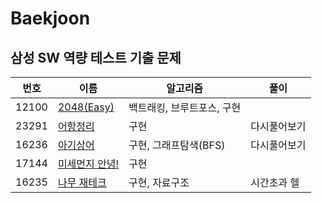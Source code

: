 # Baekjoon
## 삼성 SW 역량 테스트 기출 문제
|번호|이름|알고리즘|풀이|
|------|---|---|---|
|12100|[2048(Easy)](https://www.acmicpc.net/problem/12100)|백트래킹, 브루트포스, 구현| |
|23291|[어항정리](https://www.acmicpc.net/problem/23291)|구현|다시풀어보기|
|16236|[아기상어](https://www.acmicpc.net/problem/16236)|구현, 그래프탐색(BFS)|다시풀어보기|
|17144|[미세먼지 안녕!](https://www.acmicpc.net/problem/17144)|구현||
|16235|[나무 재테크](https://www.acmicpc.net/problem/16235)|구현, 자료구조|시간초과 헬|
